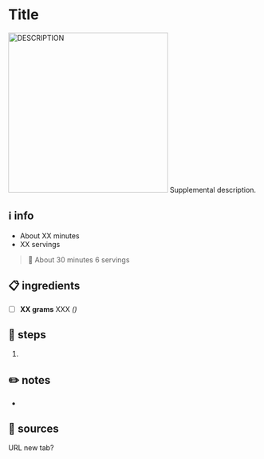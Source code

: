 # Title  
<img src="URL" alt="DESCRIPTION" width="320"/>
Supplemental description.  

## ℹ️ info  
* About XX minutes  
* XX servings  

> :bookmark:
> About 30 minutes
> 6 servings

## 📋 ingredients  
- [ ] **XX grams** XXX *()*

## 🔪 steps  
1. 

## ✏️ notes  
* 

## 🔗 sources  
URL  new tab?
